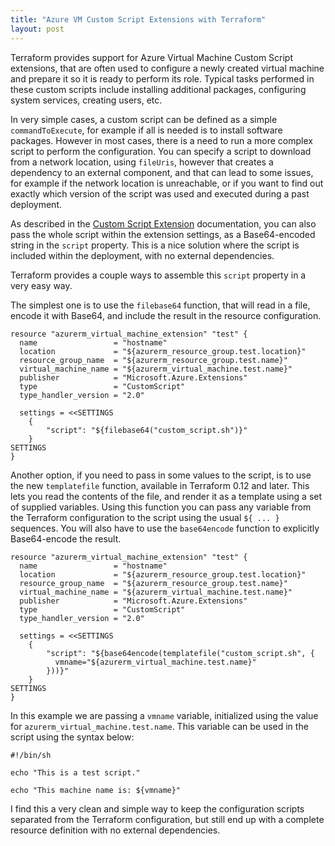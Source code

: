 ```yaml
---
title: "Azure VM Custom Script Extensions with Terraform"
layout: post
---
```


Terraform provides support for Azure Virtual Machine Custom Script extensions, that are often used to configure a newly created virtual machine and prepare it so it is ready to perform its role. Typical tasks performed in these custom scripts include installing additional packages, configuring system services, creating users, etc.

In very simple cases, a custom script can be defined as a simple `commandToExecute`, for example if all is needed is to install software packages. However in most cases, there is a need to run a more complex script to perform the configuration. You can specify a script to download from a network location, using `fileUris`, however that creates a dependency to an external component, and that can lead to some issues, for example if the network location is unreachable, or if you want to find out exactly which version of the script was used and executed during a past deployment.

As described in the [Custom Script Extension](https://docs.microsoft.com/en-us/azure/virtual-machines/extensions/custom-script-linux#extension-schema) documentation, you can also pass the whole script within the extension settings, as a Base64-encoded string in the `script` property. This is a nice solution where the script is included within the deployment, with no external dependencies.

Terraform provides a couple ways to assemble this `script` property in a very easy way.

The simplest one is to use the `filebase64` function, that will read in a file, encode it with Base64, and include the result in the resource configuration.

```
resource "azurerm_virtual_machine_extension" "test" {
  name                 = "hostname"
  location             = "${azurerm_resource_group.test.location}"
  resource_group_name  = "${azurerm_resource_group.test.name}"
  virtual_machine_name = "${azurerm_virtual_machine.test.name}"
  publisher            = "Microsoft.Azure.Extensions"
  type                 = "CustomScript"
  type_handler_version = "2.0"

  settings = <<SETTINGS
    {
        "script": "${filebase64("custom_script.sh")}"
    }
SETTINGS
}
```

Another option, if you need to pass in some values to the script, is to use the new `templatefile` function, available in Terraform 0.12 and later. This lets you read the contents of the file, and render it as a template using a set of supplied variables. Using this function you can pass any variable from the Terraform configuration to the script using the usual `${ ... }` sequences. You will also have to use the `base64encode` function to explicitly Base64-encode the result.

```
resource "azurerm_virtual_machine_extension" "test" {
  name                 = "hostname"
  location             = "${azurerm_resource_group.test.location}"
  resource_group_name  = "${azurerm_resource_group.test.name}"
  virtual_machine_name = "${azurerm_virtual_machine.test.name}"
  publisher            = "Microsoft.Azure.Extensions"
  type                 = "CustomScript"
  type_handler_version = "2.0"

  settings = <<SETTINGS
    {
        "script": "${base64encode(templatefile("custom_script.sh", {
          vmname="${azurerm_virtual_machine.test.name}"
        }))}"
    }
SETTINGS
}
```

In this example we are passing a `vmname` variable, initialized using the value for `azurerm_virtual_machine.test.name`. This variable can be used in the script using the syntax below:

```
#!/bin/sh

echo "This is a test script."

echo "This machine name is: ${vmname}"
```

I find this a very clean and simple way to keep the configuration scripts separated from the Terraform configuration, but still end up with a complete resource definition with no external dependencies.
